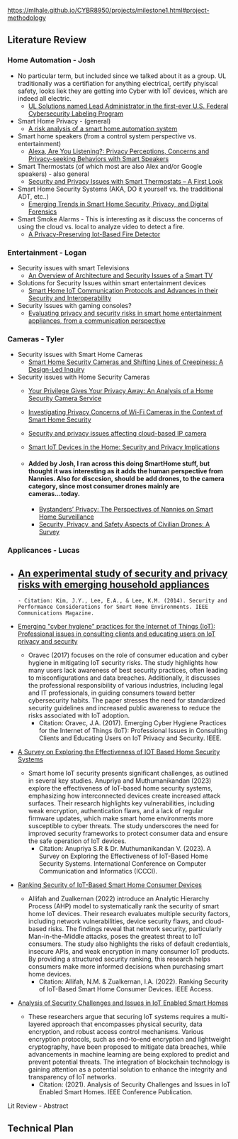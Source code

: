 https://mlhale.github.io/CYBR8950/projects/milestone1.html#project-methodology

## Literature Review

### Home Automation - Josh
 - No particular term, but included since we talked about it as a group.  UL traditionally was a certifiation for anything electrical, certify phyiscal safety, looks liek they are getting into Cyber with IoT devices, which are indeed all electric.
    - [UL Solutions named Lead Administrator in the first-ever U.S. Federal Cybersecurity Labeling Program](https://www.ul.com/services/ul-verified-iot-device-security-rating)
- Smart Home Privacy - (general)
    - [A risk analysis of a smart home automation system](https://www.sciencedirect.com/science/article/abs/pii/S0167739X15002812)
- Smart home speakers (from a control system perspective vs. entertainment)
    - [Alexa, Are You Listening?: Privacy Perceptions, Concerns and Privacy-seeking Behaviors with Smart Speakers](https://dl.acm.org/doi/abs/10.1145/3274371)
- Smart Thermostats (of which most are also Alex and/or Google speakers) - also general
   - [Security and Privacy Issues with Smart Thermostats – A First Look](https://digital.library.unt.edu/ark:/67531/metadc1036560/)
- Smart Home Security Systems (AKA, DO it yourself vs. the tradditional ADT, etc..)
   - [Emerging Trends in Smart Home Security,
Privacy, and Digital Forensics ](https://web.archive.org/web/20200323123821id_/https://aisel.aisnet.org/cgi/viewcontent.cgi?referer=&httpsredir=1&article=1434&context=amcis2016)
- Smart Smoke Alarms - This is interesting as it discuss the concerns of using the cloud vs. local to analyze video to detect a fire.
   - [A Privacy-Preserving Iot-Based Fire Detector](https://ieeexplore.ieee.org/abstract/document/9389543)


### Entertainment - Logan
- Security issues with smart Televisions
  - [An Overview of Architecture and Security Issues of a Smart TV](https://ieeexplore-ieee-org.leo.lib.unomaha.edu/document/9488939)
- Solutions for Security Issues within smart entertainment devices
  - [Smart Home IoT Communication Protocols and Advances in their Security and Interoperability](https://ieeexplore-ieee-org.leo.lib.unomaha.edu/document/10339739)
- Security Issues with gaming consoles?
  - [Evaluating privacy and security risks in smart home entertainment appliances, from a communication perspective](https://www.diva-portal.org/smash/record.jsf?pid=diva2%3A1480238&dswid=4736)

### Cameras - Tyler
- Security issues with Smart Home Cameras
  - [Smart Home Security Cameras and Shifting Lines of Creepiness: A Design-Led Inquiry](https://dl-acm-org.leo.lib.unomaha.edu/doi/10.1145/3290605.3300275)  
- Security issues with Home Security Cameras
  - [Your Privilege Gives Your Privacy Away: An Analysis of a Home Security Camera Service](https://ieeexplore.ieee.org/abstract/document/9155516)
  - [Investigating Privacy Concerns of Wi-Fi Cameras in the Context of Smart Home Security](https://www.jsr.jofsr.org/index.php/path/article/view/2248)
  - [Security and privacy issues affecting cloud-based IP camera](https://ieeexplore.ieee.org/abstract/document/8249043)
  - [Smart IoT Devices in the Home: Security and Privacy Implications](https://ieeexplore.ieee.org/abstract/document/8371556)
 
  - #### Added by Josh, I ran across this doing SmartHome stuff, but thought it was interesting as it adds the human perspective from Nannies.  Also for disccsion, should be add drones, to the camera category, since most consumer drones mainly are cameras...today.
     - [Bystanders’ Privacy: The Perspectives of Nannies on Smart Home Surveillance](https://www.usenix.org/conference/foci20/presentation/bernd)
     - [Security, Privacy, and Safety Aspects of Civilian Drones: A Survey](https://dl.acm.org/doi/abs/10.1145/3001836)


 
### Applicances - Lucas
  - [An experimental study of security and privacy risks with emerging household appliances](https://ieeexplore.ieee.org/document/6997469)  
      - 
        - Citation: Kim, J.Y., Lee, E.A., & Lee, K.M. (2014). Security and Performance Considerations for Smart Home Environments. IEEE Communications Magazine.

  - [Emerging "cyber hygiene" practices for the Internet of Things (IoT): Professional issues in consulting clients and educating users on IoT privacy and security](https://ieeexplore.ieee.org/document/8013965)
     - Oravec (2017) focuses on the role of consumer education and cyber hygiene in mitigating IoT security risks. The study highlights how many users lack awareness of best security practices, often leading to misconfigurations and data breaches. Additionally, it discusses the professional responsibility of various industries, including legal and IT professionals, in guiding consumers toward better cybersecurity habits. The paper stresses the need for standardized security guidelines and increased public awareness to reduce the risks associated with IoT adoption.
        - Citation: Oravec, J.A. (2017). Emerging Cyber Hygiene Practices for the Internet of Things (IoT): Professional Issues in Consulting Clients and Educating Users on IoT Privacy and Security. IEEE. 

  - [A Survey on Exploring the Effectiveness of IOT Based Home Security Systems](https://ieeexplore.ieee.org/document/10128178)
    - Smart home IoT security presents significant challenges, as outlined in several key studies. Anupriya and Muthumanikandan (2023) explore the effectiveness of IoT-based home security systems, emphasizing how interconnected devices create increased attack surfaces. Their research highlights key vulnerabilities, including weak encryption, authentication flaws, and a lack of regular firmware updates, which make smart home environments more susceptible to cyber threats. The study underscores the need for improved security frameworks to protect consumer data and ensure the safe operation of IoT devices.
        - Citation: Anupriya S.R & Dr. Muthumanikandan V. (2023). A Survey on Exploring the Effectiveness of IoT-Based Home Security Systems. International Conference on Computer Communication and Informatics (ICCCI). 

  - [Ranking Security of IoT-Based Smart Home Consumer Devices](https://ieeexplore.ieee.org/document/9698229)
    - Allifah and Zualkernan (2022) introduce an Analytic Hierarchy Process (AHP) model to systematically rank the security of smart home IoT devices. Their research evaluates multiple security factors, including network vulnerabilities, device security flaws, and cloud-based risks. The findings reveal that network security, particularly Man-in-the-Middle attacks, poses the greatest threat to IoT consumers. The study also highlights the risks of default credentials, insecure APIs, and weak encryption in many consumer IoT products. By providing a structured security ranking, this research helps consumers make more informed decisions when purchasing smart home devices.
        - Citation: Allifah, N.M. & Zualkernan, I.A. (2022). Ranking Security of IoT-Based Smart Home Consumer Devices. IEEE Access. 
    
  - [Analysis of Security Challenges and Issues in IoT Enabled Smart Homes](https://ieeexplore.ieee.org/document/9683324)
    - These researchers argue that securing IoT systems requires a multi-layered approach that encompasses physical security, data encryption, and robust access control mechanisms. Various encryption protocols, such as end-to-end encryption and lightweight cryptography, have been proposed to mitigate data breaches, while advancements in machine learning are being explored to predict and prevent potential threats. The integration of blockchain technology is gaining attention as a potential solution to enhance the integrity and transparency of IoT networks.
        - Citation: (2021). Analysis of Security Challenges and Issues in IoT Enabled Smart Homes. IEEE Conference Publication.


  Lit Review - Abstract



## Technical Plan
